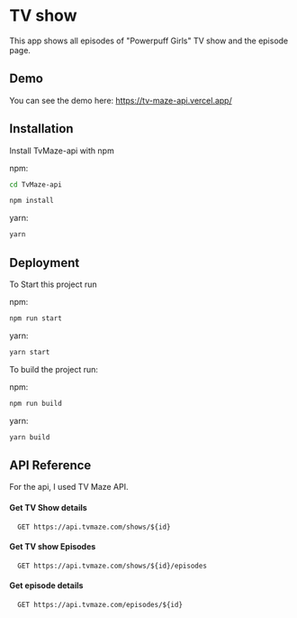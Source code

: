 
# TV show

This app shows all episodes of "Powerpuff Girls" TV show and the episode page.

## Demo

You can see the demo here:
https://tv-maze-api.vercel.app/

  
## Installation

Install TvMaze-api with npm

npm:

```bash
cd TvMaze-api

npm install
```

yarn:

```bash
yarn
```
    

 
## Deployment





To Start this project run

npm:

```bash
npm run start
```

yarn:

```bash
yarn start
```
    

  
  To build the project run:

npm: 

  ```bash
  npm run build
```

yarn:

```bash
yarn build
```


## API Reference

For the api, I used TV Maze API.

#### Get TV Show details

```http
  GET https://api.tvmaze.com/shows/${id}
```

 

#### Get TV show Episodes

```http
  GET https://api.tvmaze.com/shows/${id}/episodes
```

 

#### Get episode details

```http
  GET https://api.tvmaze.com/episodes/${id}
```


 
  

